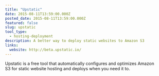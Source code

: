 ```yaml
---
title: "Upstatic"
date: 2015-08-11T13:59:00.000Z
posted_date: 2015-08-11T13:59:00.000Z
featured: false
slug: upstatic
tool_type: 
  - hosting-deployment
description: A better way to deploy static websites to Amazon S3
links:
  website: http://beta.upstatic.io/
---
```


Upstatic is a free tool that automatically configures and optimizes Amazon S3 for static website hosting and deploys when you need it to.




